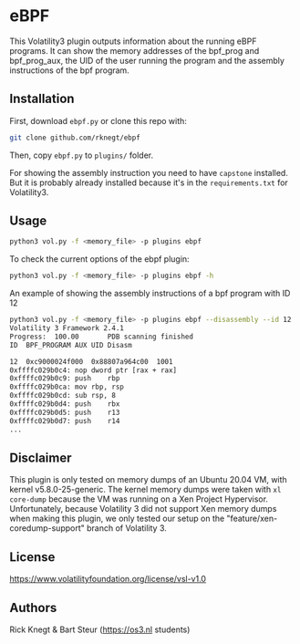 # eBPF

This Volatility3 plugin outputs information about the running eBPF programs. It can show the memory addresses of the bpf_prog and bpf_prog_aux, the UID of the user running the program and the assembly instructions of the bpf program.


## Installation
First, download `ebpf.py` or clone this repo with:

```bash
git clone github.com/rknegt/ebpf
```
Then, copy `ebpf.py` to `plugins/` folder.

For showing the assembly instruction you need to have `capstone` installed. But it is probably already installed because it's in the `requirements.txt` for Volatility3.


## Usage
```bash
python3 vol.py -f <memory_file> -p plugins ebpf
```

To check the current options of the ebpf plugin:
```bash
python3 vol.py -f <memory_file> -p plugins ebpf -h
```

An example of showing the assembly instructions of a bpf program with ID 12
```bash
python3 vol.py -f <memory_file> -p plugins ebpf --disassembly --id 12
Volatility 3 Framework 2.4.1
Progress:  100.00		PDB scanning finished
ID	BPF_PROGRAM	AUX	UID	Disasm

12	0xc9000024f000	0x88807a964c00	1001
0xffffc029b0c4:	nop	dword ptr [rax + rax]
0xffffc029b0c9:	push	rbp
0xffffc029b0ca:	mov	rbp, rsp
0xffffc029b0cd:	sub	rsp, 8
0xffffc029b0d4:	push	rbx
0xffffc029b0d5:	push	r13
0xffffc029b0d7:	push	r14
...
```

## Disclaimer
This plugin is only tested on memory dumps of an Ubuntu 20.04 VM, with kernel v5.8.0-25-generic. The kernel memory dumps were taken with `xl core-dump` because the VM was running on a Xen Project Hypervisor. Unfortunately, because Volatility 3 did not support Xen memory dumps when making this plugin, we only tested our setup on the "feature/xen-coredump-support" branch of Volatility 3.

## License
https://www.volatilityfoundation.org/license/vsl-v1.0

## Authors
Rick Knegt & Bart Steur (https://os3.nl students)